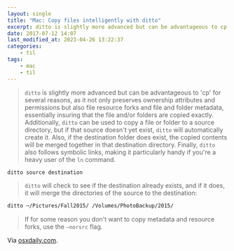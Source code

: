 ```yaml
---
layout: single
title: "Mac: Copy files intelligently with ditto"
excerpt: ditto is slightly more advanced but can be advantageous to cp for several reasons
date: 2017-07-12 14:07
last_modified_at: 2023-04-26 13:22:37
categories:
    - til
tags:
    - mac
    - til
---
```


> `ditto` is slightly more advanced but can be advantageous to 'cp' for several reasons,
> as it not only preserves ownership attributes and permissions but also file resource forks
> and file and folder metadata, essentially insuring that the file and/or folders are copied
> exactly.
> Additionally, `ditto` can be used to copy a file or folder to a source directory, but if
> that source doesn't yet exist, `ditto` will automatically create it.
> Also, if the destination folder does exist, the copied contents will be merged together in
> that destination directory.
> Finally, `ditto` also follows symbolic links, making it particularly handy if you're a
> heavy user of the `ln` command.

```bash
ditto source destination
```

> `ditto` will check to see if the destination already exists, and if it does, it will
> merge the directories of the source to the destination:

```bash
ditto ~/Pictures/Fall2015/ /Volumes/PhotoBackup/2015/
```

> If for some reason you don't want to copy metadata and resource forks, use the `–norsrc`
> flag.

Via [osxdaily.com](http://osxdaily.com/2014/06/11/use-ditto-copy-files-directories-mac-command-line/).
